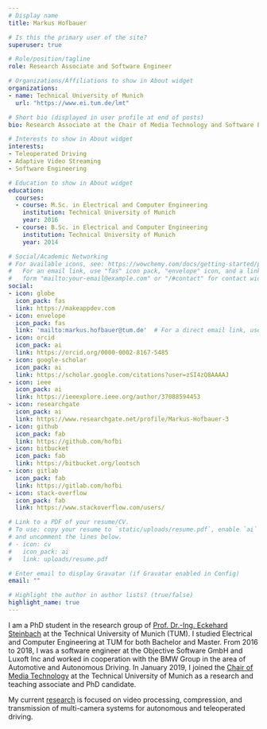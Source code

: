 ```yaml
---
# Display name
title: Markus Hofbauer

# Is this the primary user of the site?
superuser: true

# Role/position/tagline
role: Research Associate and Software Engineer

# Organizations/Affiliations to show in About widget
organizations:
- name: Technical University of Munich
  url: "https://www.ei.tum.de/lmt"

# Short bio (displayed in user profile at end of posts)
bio: Research Associate at the Chair of Media Technology and Software Engineer.

# Interests to show in About widget
interests:
- Teleoperated Driving
- Adaptive Video Streaming
- Software Engineering

# Education to show in About widget
education:
  courses:
  - course: M.Sc. in Electrical and Computer Engineering
    institution: Technical University of Munich
    year: 2016
  - course: B.Sc. in Electrical and Computer Engineering
    institution: Technical University of Munich
    year: 2014

# Social/Academic Networking
# For available icons, see: https://wowchemy.com/docs/getting-started/page-builder/#icons
#   For an email link, use "fas" icon pack, "envelope" icon, and a link in the
#   form "mailto:your-email@example.com" or "/#contact" for contact widget.
social:
- icon: globe
  icon_pack: fas
  link: https://makeappdev.com
- icon: envelope
  icon_pack: fas
  link: 'mailto:markus.hofbauer@tum.de'  # For a direct email link, use "mailto:test@example.org".
- icon: orcid
  icon_pack: ai
  link: https://orcid.org/0000-0002-8167-5485
- icon: google-scholar
  icon_pack: ai
  link: https://scholar.google.com/citations?user=zSI4zQ8AAAAJ
- icon: ieee
  icon_pack: ai
  link: https://ieeexplore.ieee.org/author/37088594453
- icon: researchgate
  icon_pack: ai
  link: https://www.researchgate.net/profile/Markus-Hofbauer-3
- icon: github
  icon_pack: fab
  link: https://github.com/hofbi
- icon: bitbucket
  icon_pack: fab
  link: https://bitbucket.org/lootsch
- icon: gitlab
  icon_pack: fab
  link: https://gitlab.com/hofbi
- icon: stack-overflow
  icon_pack: fab
  link: https://www.stackoverflow.com/users/

# Link to a PDF of your resume/CV.
# To use: copy your resume to `static/uploads/resume.pdf`, enable `ai` icons in `params.toml`,
# and uncomment the lines below.
# - icon: cv
#   icon_pack: ai
#   link: uploads/resume.pdf

# Enter email to display Gravatar (if Gravatar enabled in Config)
email: ""

# Highlight the author in author lists? (true/false)
highlight_name: true
---
```


I am a PhD student in the research group of [Prof. Dr.-Ing. Eckehard Steinbach](https://www.ei.tum.de/en/lmt/team/staff/steinbach-eckehard/) at the Technical University of Munich (TUM). I studied Electrical and Computer Engineering at TUM for both Bachelor and Master. From 2016 to 2018, I was a software engineer at the Objective Software GmbH and Luxoft Inc and worked in cooperation with the BMW Group in the area of Automotive and Autonomous Driving. In January 2019, I joined the [Chair of Media Technology](https://www.ei.tum.de/en/lmt/home/) at the Technical University of Munich as a research and teaching associate and PhD candidate.

My current [research](project/research) is focused on video processing, compression, and transmission of multi-camera systems for autonomous and teleoperated driving.
